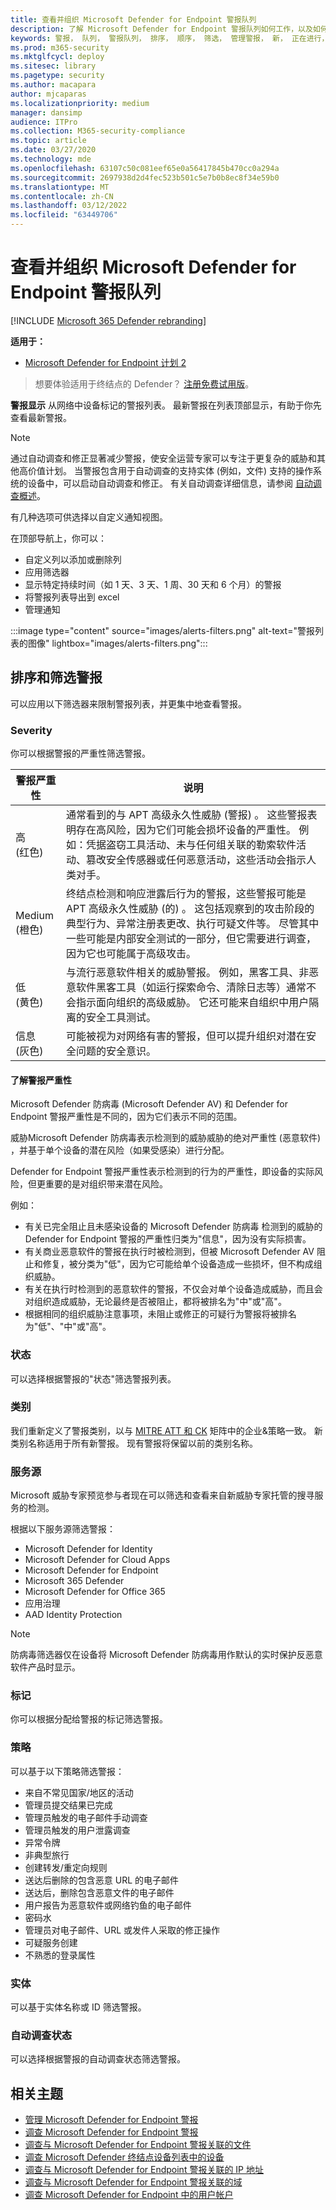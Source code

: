 ```yaml
---
title: 查看并组织 Microsoft Defender for Endpoint 警报队列
description: 了解 Microsoft Defender for Endpoint 警报队列如何工作，以及如何对警报列表进行排序和筛选。
keywords: 警报， 队列， 警报队列， 排序， 顺序， 筛选， 管理警报， 新， 正在进行， 已解决， 最新， 队列中的时间， 严重性， 时间段， Microsoft 威胁专家警报
ms.prod: m365-security
ms.mktglfcycl: deploy
ms.sitesec: library
ms.pagetype: security
ms.author: macapara
author: mjcaparas
ms.localizationpriority: medium
manager: dansimp
audience: ITPro
ms.collection: M365-security-compliance
ms.topic: article
ms.date: 03/27/2020
ms.technology: mde
ms.openlocfilehash: 63107c50c081eef65e0a56417845b470cc0a294a
ms.sourcegitcommit: 2697938d2d4fec523b501c5e7b0b8ec8f34e59b0
ms.translationtype: MT
ms.contentlocale: zh-CN
ms.lasthandoff: 03/12/2022
ms.locfileid: "63449706"
---
```

# <a name="view-and-organize-the-microsoft-defender-for-endpoint-alerts-queue"></a>查看并组织 Microsoft Defender for Endpoint 警报队列

[!INCLUDE [Microsoft 365 Defender rebranding](../../includes/microsoft-defender.md)]

**适用于：**
- [Microsoft Defender for Endpoint 计划 2](https://go.microsoft.com/fwlink/?linkid=2154037)

> 想要体验适用于终结点的 Defender？ [注册免费试用版](https://signup.microsoft.com/create-account/signup?products=7f379fee-c4f9-4278-b0a1-e4c8c2fcdf7e&ru=https://aka.ms/MDEp2OpenTrial?ocid=docs-wdatp-alertsq-abovefoldlink)。

**警报显示** 从网络中设备标记的警报列表。 最新警报在列表顶部显示，有助于你先查看最新警报。

> [!NOTE]
> 通过自动调查和修正显著减少警报，使安全运营专家可以专注于更复杂的威胁和其他高价值计划。 当警报包含用于自动调查的支持实体 (例如，文件) 支持的操作系统的设备中，可以启动自动调查和修正。 有关自动调查详细信息，请参阅 [自动调查概述](automated-investigations.md)。

有几种选项可供选择以自定义通知视图。

在顶部导航上，你可以：

- 自定义列以添加或删除列
- 应用筛选器
- 显示特定持续时间（如 1 天、3 天、1 周、30 天和 6 个月）的警报
- 将警报列表导出到 excel
- 管理通知

:::image type="content" source="images/alerts-filters.png" alt-text="警报列表的图像" lightbox="images/alerts-filters.png":::

## <a name="sort-and-filter-alerts"></a>排序和筛选警报 

可以应用以下筛选器来限制警报列表，并更集中地查看警报。

### <a name="severity"></a>Severity

你可以根据警报的严重性筛选警报。  

|警报严重性|说明|
|---|---|
|高 <br>  (红色) |通常看到的与 APT 高级永久性威胁 (警报) 。 这些警报表明存在高风险，因为它们可能会损坏设备的严重性。 例如：凭据盗窃工具活动、未与任何组关联的勒索软件活动、篡改安全传感器或任何恶意活动，这些活动会指示人类对手。|
|Medium <br>  (橙色) |终结点检测和响应泄露后行为的警报，这些警报可能是 APT 高级永久性威胁 (的) 。 这包括观察到的攻击阶段的典型行为、异常注册表更改、执行可疑文件等。 尽管其中一些可能是内部安全测试的一部分，但它需要进行调查，因为它也可能属于高级攻击。|
|低 <br>  (黄色) |与流行恶意软件相关的威胁警报。 例如，黑客工具、非恶意软件黑客工具（如运行探索命令、清除日志等）通常不会指示面向组织的高级威胁。 它还可能来自组织中用户隔离的安全工具测试。|
|信息 <br>  (灰色) |可能被视为对网络有害的警报，但可以提升组织对潜在安全问题的安全意识。|

#### <a name="understanding-alert-severity"></a>了解警报严重性

Microsoft Defender 防病毒 (Microsoft Defender AV) 和 Defender for Endpoint 警报严重性是不同的，因为它们表示不同的范围。

威胁Microsoft Defender 防病毒表示检测到的威胁威胁的绝对严重性 (恶意软件) ，并基于单个设备的潜在风险（如果受感染）进行分配。

Defender for Endpoint 警报严重性表示检测到的行为的严重性，即设备的实际风险，但更重要的是对组织带来潜在风险。

例如：

- 有关已完全阻止且未感染设备的 Microsoft Defender 防病毒 检测到的威胁的 Defender for Endpoint 警报的严重性归类为"信息"，因为没有实际损害。
- 有关商业恶意软件的警报在执行时被检测到，但被 Microsoft Defender AV 阻止和修复，被分类为"低"，因为它可能给单个设备造成一些损坏，但不构成组织威胁。
- 有关在执行时检测到的恶意软件的警报，不仅会对单个设备造成威胁，而且会对组织造成威胁，无论最终是否被阻止，都将被排名为"中"或"高"。
- 根据相同的组织威胁注意事项，未阻止或修正的可疑行为警报将被排名为"低"、"中"或"高"。

### <a name="status"></a>状态

可以选择根据警报的"状态"筛选警报列表。

### <a name="categories"></a>类别

我们重新定义了警报类别，以与 [MITRE ATT 和 CK](https://attack.mitre.org/) 矩阵中的企业&策略一致。[](https://attack.mitre.org/tactics/enterprise/) 新类别名称适用于所有新警报。 现有警报将保留以前的类别名称。

### <a name="service-sources"></a>服务源

Microsoft 威胁专家预览参与者现在可以筛选和查看来自新威胁专家托管的搜寻服务的检测。

根据以下服务源筛选警报：

- Microsoft Defender for Identity
- Microsoft Defender for Cloud Apps
- Microsoft Defender for Endpoint
- Microsoft 365 Defender
- Microsoft Defender for Office 365
- 应用治理
- AAD Identity Protection

> [!NOTE]
> 防病毒筛选器仅在设备将 Microsoft Defender 防病毒用作默认的实时保护反恶意软件产品时显示。

### <a name="tags"></a>标记

你可以根据分配给警报的标记筛选警报。

### <a name="policy"></a>策略 

可以基于以下策略筛选警报：

- 来自不常见国家/地区的活动
- 管理员提交结果已完成
- 管理员触发的电子邮件手动调查
- 管理员触发的用户泄露调查
- 异常令牌 
- 非典型旅行
- 创建转发/重定向规则
- 送达后删除的包含恶意 URL 的电子邮件
- 送达后，删除包含恶意文件的电子邮件
- 用户报告为恶意软件或网络钓鱼的电子邮件
- 密码水
- 管理员对电子邮件、URL 或发件人采取的修正操作
- 可疑服务创建 
- 不熟悉的登录属性

### <a name="entities"></a>实体

可以基于实体名称或 ID 筛选警报。 

### <a name="automated-investigation-state"></a>自动调查状态

可以选择根据警报的自动调查状态筛选警报。



## <a name="related-topics"></a>相关主题

- [管理 Microsoft Defender for Endpoint 警报](manage-alerts.md)
- [调查 Microsoft Defender for Endpoint 警报](investigate-alerts.md)
- [调查与 Microsoft Defender for Endpoint 警报关联的文件](investigate-files.md)
- [调查 Microsoft Defender 终结点设备列表中的设备](investigate-machines.md)
- [调查与 Microsoft Defender for Endpoint 警报关联的 IP 地址](investigate-ip.md)
- [调查与 Microsoft Defender for Endpoint 警报关联的域](investigate-domain.md)
- [调查 Microsoft Defender for Endpoint 中的用户帐户](investigate-user.md)
